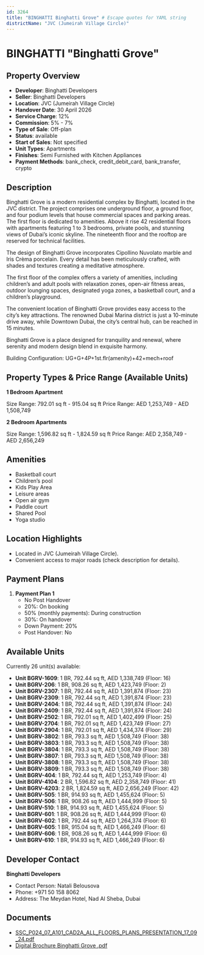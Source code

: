 ```yaml
---
id: 3264
title: "BINGHATTI Binghatti Grove" # Escape quotes for YAML string
districtName: "JVC (Jumeirah Village Circle)"
---
```


# BINGHATTI "Binghatti Grove"

## Property Overview
- **Developer**: Binghatti Developers
- **Seller**: Binghatti Developers
- **Location**: JVC (Jumeirah Village Circle)
- **Handover Date**: 30 April 2026
- **Service Charge**: 12%
- **Commission**: 5% - 7%
- **Type of Sale**: Off-plan
- **Status**: available
- **Start of Sales**: Not specified
- **Unit Types**: Apartments
- **Finishes**: Semi Furnished with Kitchen Appliances
- **Payment Methods**: bank_check, credit_debit_card, bank_transfer, crypto

## Description
Binghatti Grove is a modern residential complex by Binghatti, located in the JVC district. The project comprises one underground floor, a ground floor, and four podium levels that house commercial spaces and parking areas. The first floor is dedicated to amenities. Above it rise 42 residential floors with apartments featuring 1 to 3 bedrooms, private pools, and stunning views of Dubai’s iconic skyline. The nineteenth floor and the rooftop are reserved for technical facilities.

The design of Binghatti Grove incorporates Cipollino Nuvolato marble and Iris Crèma porcelain. Every detail has been meticulously crafted, with shades and textures creating a meditative atmosphere.

The first floor of the complex offers a variety of amenities, including children’s and adult pools with relaxation zones, open-air fitness areas, outdoor lounging spaces, designated yoga zones, a basketball court, and a children’s playground.

The convenient location of Binghatti Grove provides easy access to the city’s key attractions. The renowned Dubai Marina district is just a 10-minute drive away, while Downtown Dubai, the city’s central hub, can be reached in 15 minutes.

Binghatti Grove is a place designed for tranquility and renewal, where serenity and modern design blend in exquisite harmony.

Building Configuration:  UG+G+4P+1st.flr(amenity)+42+mech+roof

## Property Types & Price Range (Available Units)
**1 Bedroom Apartment**

Size Range: 792.01 sq ft - 915.04 sq ft
Price Range: AED 1,253,749 - AED 1,508,749

**2 Bedroom Apartments**

Size Range: 1,596.82 sq ft - 1,824.59 sq ft
Price Range: AED 2,358,749 - AED 2,656,249

## Amenities
- Basketball court
- Children’s pool
- Kids Play Area
- Leisure areas
- Open air gym
- Paddle court
- Shared Pool
- Yoga studio

## Location Highlights
- Located in JVC (Jumeirah Village Circle).
- Convenient access to major roads (check description for details).

## Payment Plans
1. **Payment Plan 1**
   - No Post Handover
   - 20%: On booking
   - 50% (monthly payments): During construction
   - 30%: On handover
   - Down Payment: 20%
   - Post Handover: No

## Available Units
Currently 26 unit(s) available:
- **Unit BGRV-1609**: 1 BR, 792.44 sq ft, AED 1,338,749 (Floor: 16)
- **Unit BGRV-206**: 1 BR, 908.26 sq ft, AED 1,423,749 (Floor: 2)
- **Unit BGRV-2307**: 1 BR, 792.44 sq ft, AED 1,391,874 (Floor: 23)
- **Unit BGRV-2309**: 1 BR, 792.44 sq ft, AED 1,391,874 (Floor: 23)
- **Unit BGRV-2404**: 1 BR, 792.44 sq ft, AED 1,391,874 (Floor: 24)
- **Unit BGRV-2409**: 1 BR, 792.44 sq ft, AED 1,391,874 (Floor: 24)
- **Unit BGRV-2502**: 1 BR, 792.01 sq ft, AED 1,402,499 (Floor: 25)
- **Unit BGRV-2704**: 1 BR, 792.01 sq ft, AED 1,423,749 (Floor: 27)
- **Unit BGRV-2904**: 1 BR, 792.01 sq ft, AED 1,434,374 (Floor: 29)
- **Unit BGRV-3802**: 1 BR, 793.3 sq ft, AED 1,508,749 (Floor: 38)
- **Unit BGRV-3803**: 1 BR, 793.3 sq ft, AED 1,508,749 (Floor: 38)
- **Unit BGRV-3804**: 1 BR, 793.3 sq ft, AED 1,508,749 (Floor: 38)
- **Unit BGRV-3807**: 1 BR, 793.3 sq ft, AED 1,508,749 (Floor: 38)
- **Unit BGRV-3808**: 1 BR, 793.3 sq ft, AED 1,508,749 (Floor: 38)
- **Unit BGRV-3809**: 1 BR, 793.3 sq ft, AED 1,508,749 (Floor: 38)
- **Unit BGRV-404**: 1 BR, 792.44 sq ft, AED 1,253,749 (Floor: 4)
- **Unit BGRV-4104**: 2 BR, 1,596.82 sq ft, AED 2,358,749 (Floor: 41)
- **Unit BGRV-4203**: 2 BR, 1,824.59 sq ft, AED 2,656,249 (Floor: 42)
- **Unit BGRV-505**: 1 BR, 914.93 sq ft, AED 1,455,624 (Floor: 5)
- **Unit BGRV-506**: 1 BR, 908.26 sq ft, AED 1,444,999 (Floor: 5)
- **Unit BGRV-510**: 1 BR, 914.93 sq ft, AED 1,455,624 (Floor: 5)
- **Unit BGRV-601**: 1 BR, 908.26 sq ft, AED 1,444,999 (Floor: 6)
- **Unit BGRV-602**: 1 BR, 792.44 sq ft, AED 1,264,374 (Floor: 6)
- **Unit BGRV-605**: 1 BR, 915.04 sq ft, AED 1,466,249 (Floor: 6)
- **Unit BGRV-606**: 1 BR, 908.26 sq ft, AED 1,444,999 (Floor: 6)
- **Unit BGRV-610**: 1 BR, 914.93 sq ft, AED 1,466,249 (Floor: 6)

## Developer Contact
**Binghatti Developers**
- Contact Person: Natali Belousova
- Phone: +971 50 158 8062
- Address: The Meydan Hotel, Nad Al Sheba, Dubai

## Documents
- [SSC_P024_07_A101_CAD2A_ALL_FLOORS_PLANS_PRESENTATION_17_09_24.pdf](https://cdn.geniemap.net/2024/10/07/NglcRUwIgrl2MWWiyoTtVH8gSsOJqZwLX6UuWWiI.pdf)
- [Digital Brochure Binghatti Grove .pdf](https://cdn.geniemap.net/2024/10/07/2SC0x00LpY88vq0swba4bCGNLn1c4p7OiHd6ZGQ8.pdf)
